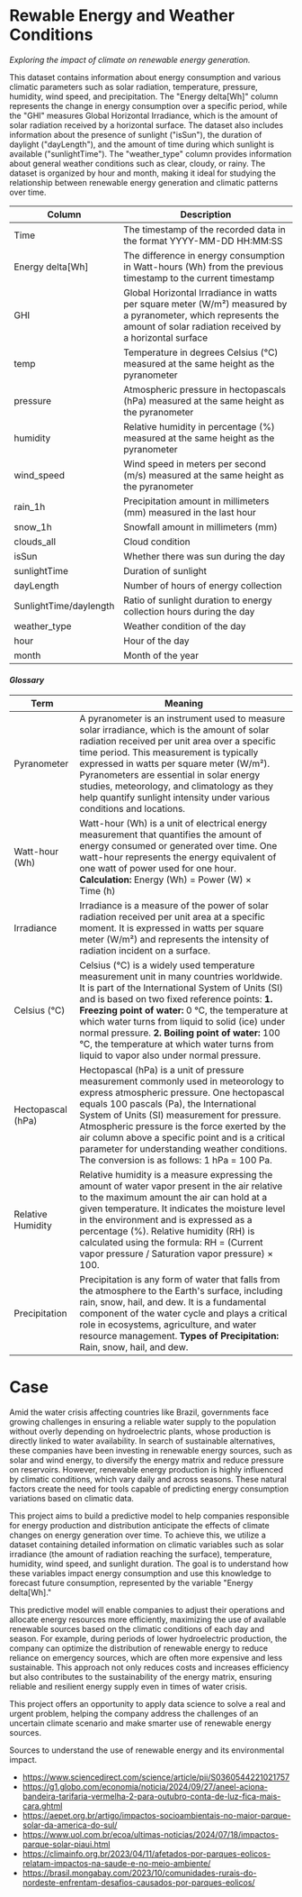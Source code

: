 # Rewable Energy and Weather Conditions
*Exploring the impact of climate on renewable energy generation.*

This dataset contains information about energy consumption and various climatic parameters such as solar radiation, temperature, pressure, humidity, wind speed, and precipitation. 
The "Energy delta[Wh]" column represents the change in energy consumption over a specific period, while the "GHI" measures Global Horizontal Irradiance, which is the amount of solar radiation received by a horizontal surface. 
The dataset also includes information about the presence of sunlight ("isSun"), the duration of daylight ("dayLength"), and the amount of time during which sunlight is available ("sunlightTime").
The "weather_type" column provides information about general weather conditions such as clear, cloudy, or rainy. The dataset is organized by hour and month, making it ideal for studying the relationship 
between renewable energy generation and climatic patterns over time.

| Column | Description |  
|----------|----------|  
| Time | The timestamp of the recorded data in the format YYYY-MM-DD HH:MM:SS |  
| Energy delta[Wh] | The difference in energy consumption in Watt-hours (Wh) from the previous timestamp to the current timestamp |  
| GHI | Global Horizontal Irradiance in watts per square meter (W/m²) measured by a pyranometer, which represents the amount of solar radiation received by a horizontal surface |  
| temp | Temperature in degrees Celsius (°C) measured at the same height as the pyranometer |  
| pressure | Atmospheric pressure in hectopascals (hPa) measured at the same height as the pyranometer |  
| humidity | Relative humidity in percentage (%) measured at the same height as the pyranometer |  
| wind_speed | Wind speed in meters per second (m/s) measured at the same height as the pyranometer |  
| rain_1h | Precipitation amount in millimeters (mm) measured in the last hour |  
| snow_1h | Snowfall amount in millimeters (mm) |  
| clouds_all | Cloud condition |  
| isSun | Whether there was sun during the day |  
| sunlightTime | Duration of sunlight |  
| dayLength | Number of hours of energy collection |  
| SunlightTime/daylength | Ratio of sunlight duration to energy collection hours during the day |  
| weather_type | Weather condition of the day |  
| hour | Hour of the day |  
| month | Month of the year |  

#### *Glossary*  

| Term | Meaning |  
|----------|----------|  
| Pyranometer | A pyranometer is an instrument used to measure solar irradiance, which is the amount of solar radiation received per unit area over a specific time period. This measurement is typically expressed in watts per square meter (W/m²). Pyranometers are essential in solar energy studies, meteorology, and climatology as they help quantify sunlight intensity under various conditions and locations. |  
| Watt-hour (Wh) | Watt-hour (Wh) is a unit of electrical energy measurement that quantifies the amount of energy consumed or generated over time. One watt-hour represents the energy equivalent of one watt of power used for one hour. **Calculation:** Energy (Wh) = Power (W) × Time (h) |  
| Irradiance | Irradiance is a measure of the power of solar radiation received per unit area at a specific moment. It is expressed in watts per square meter (W/m²) and represents the intensity of radiation incident on a surface. |  
| Celsius (°C) | Celsius (°C) is a widely used temperature measurement unit in many countries worldwide. It is part of the International System of Units (SI) and is based on two fixed reference points: **1. Freezing point of water:** 0 °C, the temperature at which water turns from liquid to solid (ice) under normal pressure. **2. Boiling point of water:** 100 °C, the temperature at which water turns from liquid to vapor also under normal pressure. |  
| Hectopascal (hPa) | Hectopascal (hPa) is a unit of pressure measurement commonly used in meteorology to express atmospheric pressure. One hectopascal equals 100 pascals (Pa), the International System of Units (SI) measurement for pressure. Atmospheric pressure is the force exerted by the air column above a specific point and is a critical parameter for understanding weather conditions. The conversion is as follows: 1 hPa = 100 Pa. |  
| Relative Humidity | Relative humidity is a measure expressing the amount of water vapor present in the air relative to the maximum amount the air can hold at a given temperature. It indicates the moisture level in the environment and is expressed as a percentage (%). Relative humidity (RH) is calculated using the formula: RH = (Current vapor pressure / Saturation vapor pressure) × 100. |  
| Precipitation | Precipitation is any form of water that falls from the atmosphere to the Earth's surface, including rain, snow, hail, and dew. It is a fundamental component of the water cycle and plays a critical role in ecosystems, agriculture, and water resource management. **Types of Precipitation:** Rain, snow, hail, and dew. | 


# Case

Amid the water crisis affecting countries like Brazil, governments face growing challenges in ensuring a reliable water supply to the population without overly depending on hydroelectric plants, whose production is directly linked to water availability. In search of sustainable alternatives, these companies have been investing in renewable energy sources, such as solar and wind energy, to diversify the energy matrix and reduce pressure on reservoirs. However, renewable energy production is highly influenced by climatic conditions, which vary daily and across seasons. These natural factors create the need for tools capable of predicting energy consumption variations based on climatic data.

This project aims to build a predictive model to help companies responsible for energy production and distribution anticipate the effects of climate changes on energy generation over time. To achieve this, we utilize a dataset containing detailed information on climatic variables such as solar irradiance (the amount of radiation reaching the surface), temperature, humidity, wind speed, and sunlight duration. The goal is to understand how these variables impact energy consumption and use this knowledge to forecast future consumption, represented by the variable "Energy delta[Wh]."

This predictive model will enable companies to adjust their operations and allocate energy resources more efficiently, maximizing the use of available renewable sources based on the climatic conditions of each day and season. For example, during periods of lower hydroelectric production, the company can optimize the distribution of renewable energy to reduce reliance on emergency sources, which are often more expensive and less sustainable. This approach not only reduces costs and increases efficiency but also contributes to the sustainability of the energy matrix, ensuring reliable and resilient energy supply even in times of water crisis.

This project offers an opportunity to apply data science to solve a real and urgent problem, helping the company address the challenges of an uncertain climate scenario and make smarter use of renewable energy sources.

Sources to understand the use of renewable energy and its environmental impact.
- https://www.sciencedirect.com/science/article/pii/S0360544221021757
- https://g1.globo.com/economia/noticia/2024/09/27/aneel-aciona-bandeira-tarifaria-vermelha-2-para-outubro-conta-de-luz-fica-mais-cara.ghtml
- https://aepet.org.br/artigo/impactos-socioambientais-no-maior-parque-solar-da-america-do-sul/
- https://www.uol.com.br/ecoa/ultimas-noticias/2024/07/18/impactos-parque-solar-piaui.html
- https://climainfo.org.br/2023/04/11/afetados-por-parques-eolicos-relatam-impactos-na-saude-e-no-meio-ambiente/
- https://brasil.mongabay.com/2023/10/comunidades-rurais-do-nordeste-enfrentam-desafios-causados-por-parques-eolicos/
